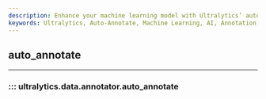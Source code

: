 ```yaml
---
description: Enhance your machine learning model with Ultralytics’ auto_annotate function. Simplify data annotation for improved model training.
keywords: Ultralytics, Auto-Annotate, Machine Learning, AI, Annotation, Data Processing, Model Training
---
```


## auto_annotate
---
### ::: ultralytics.data.annotator.auto_annotate
<br><br>
